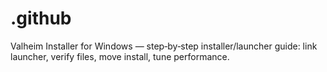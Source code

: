 # .github
Valheim Installer for Windows — step‑by‑step installer/launcher guide: link launcher, verify files, move install, tune performance.
